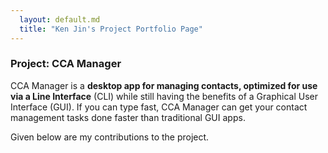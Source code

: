 ```yaml
---
  layout: default.md
  title: "Ken Jin's Project Portfolio Page"
---
```


### Project: CCA Manager

CCA Manager is a **desktop app for managing contacts, optimized for use via a  Line Interface** (CLI) while still having the benefits of a Graphical User Interface (GUI). If you can type fast, CCA Manager can get your contact management tasks done faster than traditional GUI apps.

Given below are my contributions to the project.

